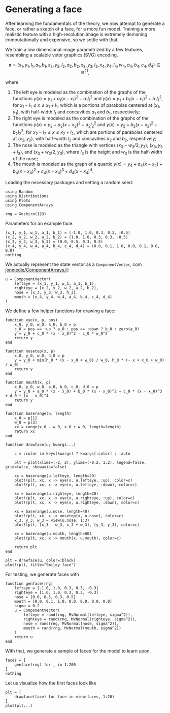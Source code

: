 # Generating a face

After learning the fundamentals of the theory, we now attempt to generate a face, or rather a sketch of a face, for a more fun model. Training a more realistic feature with a high-resolution image is extremely demaning computationally and expensive, so we settle with that.

We train a low dimensional image parametrized by a few features, resembling a scalable vetor graphics (SVG) encoding.
```math
  \mathbf{x} = (x_1, y_1, l_1, a_1, b_1, x_2, y_2, l_2, a_2, b_2, x_3, y_3, l_3, x_4, y_4, l_4, w_4, a_4, b_4, c_4, d_4) \in \mathbb{R}^{21},
```
where
1. The left eye is modeled as the combination of the graphs of the functions $y(x) = y_1 + a_1(x - x_1)^2 - a_1l_1^2$ and $y(x) = y_1 + b_1(x - x_1)^2 + b_1l_1^2$, for $x_1 - l_1 \leq x \leq x_1 + l_1$, which is a portions of parabolas centered at $(x_1, y_1)$, with half-width $l_1$ and concavities $a_1$ and $b_1$, respectively;
1. The right eye is modeled as the combination of the graphs of the functions $y(x) = y_2 + a_2(x - x_2)^2 - a_2l_2^2$ and $y(x) = y_2 + b_2(x - x_2)^2 - b_2l_2^2$, for $x_2 - l_2 \leq x \leq x_2 + l_2$, which are portions of parabolas centered at $(x_2, y_2)$, with half-width $l_2$ and concavities $a_2$ and $b_2$, respectively;
1. The nose is modeled as the triangle with vertices $(x_3 - w_3/2, y_3)$, $(x_3, y_3 + l_3)$, and $(x_3 + w_3/2, y_3)$, where $l_3$ is the height and $w_3$ is the half-width of the nose;
1. The mouth is modeled as the graph of a quartic $y(x) = y_4 + a_4(x - x_4) + b_4(x - x_4)^2 + c_4(x - x_4)^3 + d_4(x - x_4)^4.$

Loading the necessary packages and setting a random seed:
```@example genface
using Random
using Distributions
using Plots
using ComponentArrays

rng = Xoshiro(123)
```

Parameters for an example face:
```@example genface
(x_1, y_1, w_1, a_1, b_1) = (-1.0, 1.0, 0.3, 0.3, -0.5)
(x_2, y_2, w_2, a_2, b_2) = (1.0, 1.0, 0.3, 0.3, -0.5)
(x_3, y_3, w_3, h_3) = (0.0, 0.5, 0.3, 0.5)
(x_4, y_4, w_4, a_4, b_4, c_4, d_4) = (0.0, 0.1, 1.0, 0.0, 0.1, 0.0, 0.0)
nothing
```

We actually represent the state vector as a `ComponentVector`, com [jonniedie/ComponentArrays.jl](https://github.com/jonniedie/ComponentArrays.jl):
```@example genface
u = ComponentVector(
    lefteye = [x_1, y_1, w_1, a_1, b_1],
    righteye = [x_2, y_2, w_2, a_2, b_2],
    nose = [x_3, y_3, w_3, h_3],
    mouth = [x_4, y_4, w_4, a_4, b_4, c_4, d_4]
)
```

We define a few helper functions for drawing a face:
```@example genface
function eye(x, p, pos)
    x_0, y_0, w_0, a_0, b_0 = p
    c_0 = pos == :up ? a_0 : pos == :down ? b_0 : zero(a_0)
    y = y_0 + c_0 * (x - x_0)^2 - c_0 * w_0^2
    return y
end

function nosetop(x, p)
    x_0, y_0, w_0, h_0 = p
    y = y_0 + min(h_0 * (x - x_0 + w_0) / w_0, h_0 * (- x + x_0 + w_0) / w_0)
    return y
end

function mouth(x, p)
    x_0, y_0, w_0, a_0, b_0, c_0, d_0 = p
    y = y_0 + a_0 * (x - x_0) + b_0 * (x - x_0)^2 + c_0 * (x - x_0)^3 + d_0 * (x - x_0)^4
    return y
end

function baserange(p; length)
    x_0 = p[1]
    w_0 = p[3]
    xx = range(x_0 - w_0, x_0 + w_0, length=length)
    return xx
end

function drawface(u; kwargs...)

    c = :color in keys(kwargs) ? kwargs[:color] : :auto

    plt = plot(xlims=(-2, 2), ylims=(-0.2, 1.2), legend=false, grid=false, showaxis=false)

    xx = baserange(u.lefteye, length=20)
    plot!(plt, xx, x -> eye(x, u.lefteye, :up), color=c)
    plot!(plt, xx, x -> eye(x, u.lefteye, :down), color=c)

    xx = baserange(u.righteye, length=20)
    plot!(plt, xx, x -> eye(x, u.righteye, :up), color=c)
    plot!(plt, xx, x -> eye(x, u.righteye, :down), color=c)

    xx = baserange(u.nose, length=40)
    plot!(plt, xx, x -> nosetop(x, u.nose), color=c)
    x_3, y_3, w_3 = view(u.nose, 1:3)
    plot!(plt, [x_3 - w_3, x_3 + w_3], [y_3, y_3], color=c)

    xx = baserange(u.mouth, length=80)
    plot!(plt, xx, x -> mouth(x, u.mouth), color=c)

    return plt
end
```

```@example genface
plt = drawface(u, color=:black)
plot!(plt, title="Smiley face")
```

For testing, we generate faces with
```@example genface
function genface(rng)
    lefteye = [-1.0, 1.0, 0.3, 0.3, -0.3]
    righteye = [1.0, 1.0, 0.3, 0.3, -0.3]
    nose = [0.0, 0.5, 0.3, 0.5]
    mouth = [0.0, 0.1, 1.0, 0.0, 0.0, 0.0, 0.0]
    sigma = 0.2
    u = ComponentVector(
        lefteye = rand(rng, MvNormal(lefteye, sigma^2)),
        righteye = rand(rng, MvNormal(righteye, sigma^2)),
        nose = rand(rng, MvNormal(nose, sigma^2)),
        mouth = rand(rng, MvNormal(mouth, sigma^2))
    )
    return u
end
```

With that, we generate a sample of faces for the model to learn upon.
```@example genface
faces = [
    genface(rng) for _ in 1:200
]
nothing
```

Let us visualize how the first faces look like
```@example genface
plt = [
    drawface(face) for face in view(faces, 1:20)
]
plot(plt...)
```
